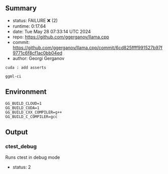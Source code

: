 ## Summary

- status:  FAILURE ❌ (2)
- runtime: 0:17.64
- date:    Tue May 28 07:33:14 UTC 2024
- repo:    https://github.com/ggerganov/llama.cpp
- commit:  https://github.com/ggerganov/llama.cpp/commit/6cd825ffff991527b97f9771c6f8cf1ac0bb04ed
- author:  Georgi Gerganov
```
cuda : add asserts

ggml-ci
```

## Environment

```
GG_BUILD_CLOUD=1
GG_BUILD_CUDA=1
GG_BUILD_CXX_COMPILER=g++
GG_BUILD_C_COMPILER=gcc
```

## Output

### ctest_debug

Runs ctest in debug mode
- status: 2
```

```

